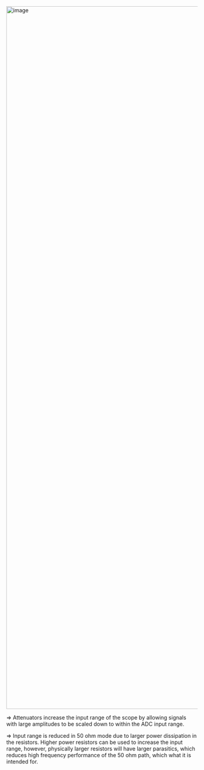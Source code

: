 <img width="2675" height="1850" alt="image" src="https://github.com/user-attachments/assets/802a1c9e-cdf0-4fe8-8a73-908cfa6b71c1" />

=> Attenuators increase the input range of the scope by allowing signals with large amplitudes to be scaled down to within the ADC input range. 

=> Input range is reduced in 50 ohm mode due to larger power dissipation in the resistors. Higher power resistors can be used to increase the input range, however, physically larger resistors will have larger parasitics, which reduces high frequency performance of the 50 ohm path, which what it is intended for. 
